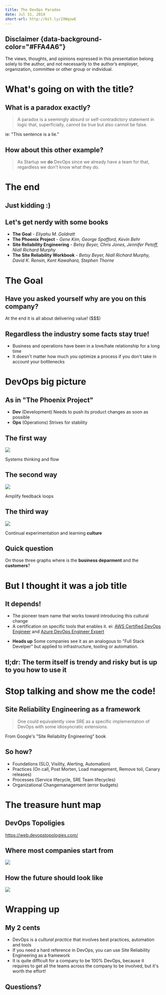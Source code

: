 ```yaml
---
title: The DevOps Paradox
date: Jul 31, 2019
short-url: http://bit.ly/2XWqswE
---
```


## Disclaimer {data-background-color="#FFA4A6"}

The views, thoughts, and opinions expressed in this presentation belong solely
to the author, and not necessarily to the author’s employer, organization,
committee or other group or individual.

# What's going on with the title?

## What is a paradox exactly?

> A paradox is a seemingly absurd or self-contradictory statement in logic that,
> superficially, cannot be true but also cannot be false.

ie: "This sentence is a lie."

## How about this other example?

> As Startup we **do** DevOps since we already have a team for that, regardless we don't know what they do.

<!-- Hint: You just created a new silo, which goes against DevOps. -->

# The end

## Just kidding :)

## Let's get nerdy with some books

- **The Goal** - *Eliyahu M. Goldratt*
- **The Phoenix Project** - *Gene Kim, George Spafford, Kevin Behr*
- **Site Reliability Engineering** - *Betsy Beyer, Chris Jones, Jennifer Petoff, Niall Richard Murphy*
- **The Site Reliability Workbook** - *Betsy Beyer, Niall Richard Murphy, David K. Rensin, Kent Kawahara, Stephen Thorne*

# The Goal

## Have you asked yourself why are you on this company?

At the end it is all about delivering value! ($$$)

## Regardless the industry some facts stay true!

- Business and operations have been in a love/hate relationship for a long time
- It doesn't matter how much you optimize a process if you don't take in account your bottlenecks

# DevOps big picture

## As in "The Phoenix Project"

- **Dev** (Development) Needs to push its product changes as soon as possible
- **Ops** (Operations) Strives for stability

<!-- See also https://puppet.com/blog/what-is-devops -->

## The first way

![](../../static/img/devops-first-way.png)

Systems thinking and flow

## The second way

![](../../static/img/devops-second-way.png)

Amplify feedback loops

## The third way

![](../../static/img/devops-third-way.png)

Continual experimentation and learning **culture**

## Quick question

On those three graphs where is the **business deparment** and the **customers**?

# But I thought it was a job title

## It depends!

- The pioneer team name that works toward introducing this cultural change
- A certification on specific tools that enables it. ei: [AWS Certified DevOps Engineer](https://aws.amazon.com/certification/certified-devops-engineer-professional/) and [Azure DevOps Engineer Expert](https://www.microsoft.com/en-us/learning/azure-devops.aspx)
<!--
Is not the same as the Linux Professional Institute "DevOps Tools Engineer"
https://www.lpi.org/our-certifications/devops-overview-->
- **Heads up** Some companies see it as an analogous to "Full Stack Develper" but applied to infrastructure, tooling or automation.

## tl;dr: The term itself is trendy and risky but is up to you how to use it

<!-- ei: If I really want to be hired by a company, call me <however you want> Engineer -->

# Stop talking and show me the code!

## Site Reliability Engineering as a framework

> One could equivalently view SRE as a specific implementation of DevOps with
> some idiosyncratic extensions.

From Google's "Site Reliability Engineering" book

## So how?

- Foundations (SLO, Visility, Alerting, Automation)
- Practices (On call, Post Morten, Load management, Remove toil, Canary releases) <!-- SRE as job title -->
- Processes (Service lifecycle, SRE Team lifecycles)
- Organizational Changemanagement (error budgets)

# The treasure hunt map

## DevOps Topoligies

<https://web.devopstopologies.com/>

## Where most companies start from

![](../../static/img/devops-antipatterns.png)

## How the future should look like

![](../../static/img/devops-types.png)

# Wrapping up

## My 2 cents

- DevOps is a _cultural practice_ that involves best practices, automation and tools
- If you need a hard reference in DevOps, you can use Site Reliability Engineering as a framework
- It is quite difficult for a company to be 100% DevOps, because it requires to get all the teams across the company to be involved, but it's worth the effort!

## Questions?
